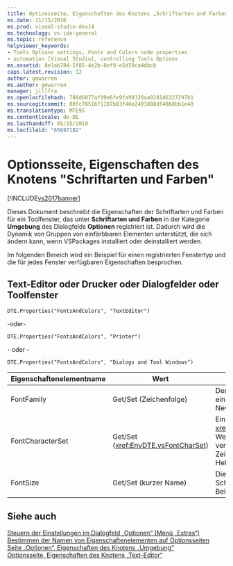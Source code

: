 ```yaml
---
title: Optionsseite, Eigenschaften des Knotens „Schriftarten und Farben“ | Microsoft-Dokumentation
ms.date: 11/15/2016
ms.prod: visual-studio-dev14
ms.technology: vs-ide-general
ms.topic: reference
helpviewer_keywords:
- Tools Options settings, Fonts and Colors node properties
- automation [Visual Studio], controlling Tools Options
ms.assetid: 8e1ab784-5f85-4e2b-8ef9-e5d59ca4dbcb
caps.latest.revision: 12
author: gewarren
ms.author: gewarren
manager: jillfra
ms.openlocfilehash: 788d6077af99e6fe9fa99328aa9281d6327297b1
ms.sourcegitcommit: 08fc78516f1107b83f46e2401888df4868bb1e40
ms.translationtype: MTE95
ms.contentlocale: de-DE
ms.lasthandoff: 05/15/2019
ms.locfileid: "65697182"
---
```

# <a name="options-page-fonts-and-colors-node-properties"></a>Optionsseite, Eigenschaften des Knotens "Schriftarten und Farben"
[!INCLUDE[vs2017banner](../../includes/vs2017banner.md)]

Dieses Dokument beschreibt die Eigenschaften der Schriftarten und Farben für ein Toolfenster, das unter **Schriftarten und Farben** in der Kategorie **Umgebung** des Dialogfelds **Optionen** registriert ist. Dadurch wird die Dynamik von Gruppen von einfärbbaren Elementen unterstützt, die sich ändern kann, wenn VSPackages installiert oder deinstalliert werden.  
  
 Im folgenden Bereich wird ein Beispiel für einen registrierten Fenstertyp und die für jedes Fenster verfügbaren Eigenschaften besprochen.  
  
## <a name="text-editor-or-printer-or-dialogs-and-tool-windows"></a>Text-Editor oder Drucker oder Dialogfelder oder Toolfenster  
 `DTE.Properties("FontsAndColors", "TextEditor")`  
  
 -oder-   
  
 `DTE.Properties("FontsAndColors", "Printer")`  
  
 - oder -   
  
 `DTE.Properties("FontsAndColors", "Dialogs and Tool Windows")`  
  
|Eigenschaftenelementname|Wert|Beschreibung|  
|------------------------|-----------|-----------------|  
|FontFamily|Get/Set (Zeichenfolge)|Der zu verwendende Name einer Schriftart, z.B. „Courier New.“|  
|FontCharacterSet|Get/Set (<xref:EnvDTE.vsFontCharSet>)|Ein <xref:EnvDTE.vsFontCharSet>-Wert, der den Typ des zu verwendenden Zeichensatzes angibt, z.B. Hebräisch oder Russisch.|  
|FontSize|Get/Set (kurzer Name)|Die zu verwendende Schriftgröße in Punkten. Beispielsweise 10 oder 12.|  
  
## <a name="see-also"></a>Siehe auch  
 [Steuern der Einstellungen im Dialogfeld „Optionen“ (Menü „Extras“)](https://msdn.microsoft.com/library/a09ed242-7494-4cde-bbd1-7a8ec617965d)   
 [Bestimmen der Namen von Eigenschaftenelementen auf Optionsseiten](https://msdn.microsoft.com/library/d450422d-47c7-4eeb-9f9f-3286264bc5aa)   
 [Seite „Optionen“, Eigenschaften des Knotens „Umgebung“](../../ide/reference/options-page-environment-node-properties.md)   
 [Optionsseite, Eigenschaften des Knotens „Text-Editor“](../../ide/reference/options-page-text-editor-node-properties.md)
